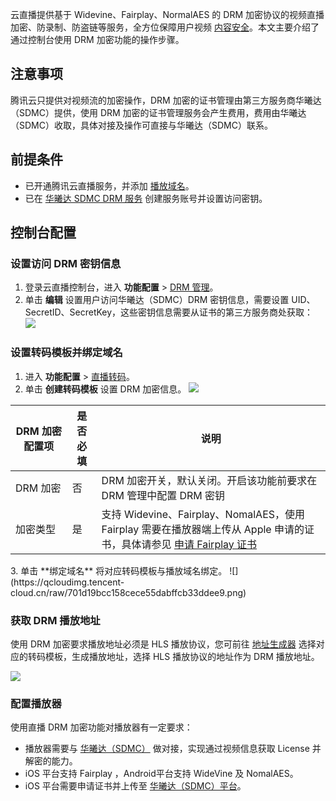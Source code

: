 云直播提供基于 Widevine、Fairplay、NormalAES 的 DRM 加密协议的视频直播加密、防录制、防盗链等服务，全方位保障用户视频 [内容安全](https://cloud.tencent.com/solution/content-security?from=10680)。本文主要介绍了通过控制台使用 DRM 加密功能的操作步骤。

## 注意事项
腾讯云只提供对视频流的加密操作，DRM 加密的证书管理由第三方服务商华曦达（SDMC）提供，使用 DRM 加密的证书管理服务会产生费用，费用由华曦达（SDMC）收取，具体对接及操作可直接与华曦达（SDMC）联系。

## 前提条件
- 已开通腾讯云直播服务，并添加 [播放域名](https://cloud.tencent.com/document/product/267/20381)。
- 已在 [华曦达 SDMC DRM 服务](https://www.xmediacloud.com/contact-us/) 创建服务账号并设置访问密钥。

## 控制台配置
[](id:step1)
### 设置访问 DRM 密钥信息
1. 登录云直播控制台，进入 **功能配置** > [DRM 管理](https://console.cloud.tencent.com/live/config/drm)。
2. 单击 **编辑** 设置用户访问华曦达（SDMC）DRM 密钥信息，需要设置 UID、SecretID、SecretKey，这些密钥信息需要从证书的第三方服务商处获取：
![](https://qcloudimg.tencent-cloud.cn/raw/9bd8c32b66d3c5687aff8ced8617ecf5.png)

[](id:step2)
### 设置转码模板并绑定域名
1. 进入 **功能配置** > [直播转码](https://console.cloud.tencent.com/live/config/transcode)。
2. 单击 **创建转码模板** 设置 DRM 加密信息。
![](https://qcloudimg.tencent-cloud.cn/raw/919edc1203c8c90d42ab956d17b20623.png)
<table>
<thead><tr><th width=18%>DRM 加密配置项</th><th>是否必填</th><th>说明</th></tr></thead>
<tbody><tr>
<td>DRM 加密</td>
<td>否</td>
<td>DRM 加密开关，默认关闭。开启该功能前要求在 DRM 管理中配置 DRM 密钥</td>
</tr><tr>
<td>加密类型</td>
<td>是</td>
<td>支持 Widevine、Fairplay、NomalAES，使用 Fairplay 需要在播放器端上传从 Apple 申请的证书，具体请参见 <a href="https://cloud.tencent.com/document/product/267/75558">申请 Fairplay 证书</a></td>
</tr>
</tbody></table>
3. 单击 **绑定域名** 将对应转码模板与播放域名绑定。
![](https://qcloudimg.tencent-cloud.cn/raw/701d19bcc158cece55dabffcb33ddee9.png)

[](id:step3)
### 获取 DRM 播放地址
使用 DRM 加密要求播放地址必须是 HLS 播放协议，您可前往 [地址生成器](https://console.cloud.tencent.com/live/addrgenerator/addrgenerator) 选择对应的转码模板，生成播放地址，选择 HLS 播放协议的地址作为 DRM 播放地址。

![](https://qcloudimg.tencent-cloud.cn/raw/c96727b0b70d3ba05fa489e1f66c5083.png) 

[](id:step4)
### 配置播放器
使用直播 DRM 加密功能对播放器有一定要求：
- 播放器需要与 [华曦达（SDMC）](https://www.xmediacloud.com/contact-us/) 做对接，实现通过视频信息获取 License 并解密的能力。
- iOS 平台支持 Fairplay ，Android平台支持 WideVine 及 NomalAES。
- iOS 平台需要申请证书并上传至 [华曦达（SDMC）平台](https://www.xmediacloud.com/contact-us/)。
